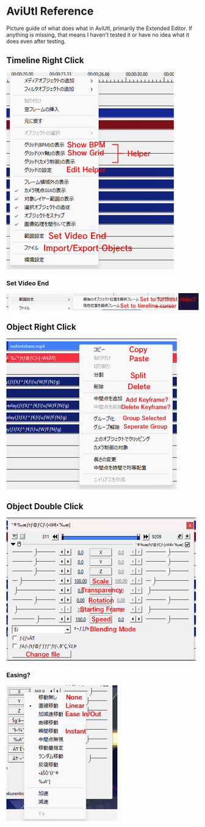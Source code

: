 # AviUtl Reference
Picture guide of what does what in AviUtl, primarily the Extended Editor. If anything is missing, that means I haven't tested it or have no idea what it does even after testing.
## Timeline Right Click
![](images/aviutlreference/timelinerightclick.png)
### Set Video End
![](images/aviutlreference/timelinerightclick_videoend.png)
## Object Right Click
![](images/aviutlreference/rightclickguide.png)
## Object Double Click
![](images/aviutlreference/doubleclickobject.png)
### Easing?
![](images/aviutlreference/easing.png)